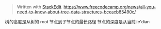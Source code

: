 


> Written with [StackEdit](https://stackedit.io/).
https://www.freecodecamp.org/news/all-you-need-to-know-about-tree-data-structures-bceacb85490c/

树的高度是从树的 root 节点到子节点的最长路径
节点的深度是从当前jie'dian

<!--stackedit_data:
eyJoaXN0b3J5IjpbMTA1ODQ3ODA3NCwtMjMwMzAwNTE1XX0=
-->